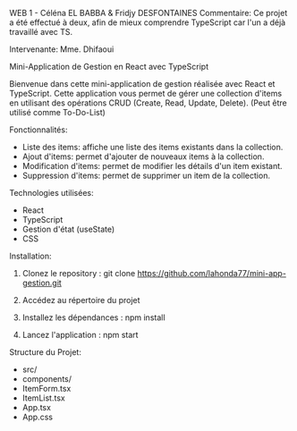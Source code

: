 WEB 1 - Céléna EL BABBA & Fridjy DESFONTAINES
Commentaire: 
    Ce projet a été effectué à deux, afin de mieux comprendre TypeScript car l'un a déjà travaillé avec TS.
    
Intervenante: Mme. Dhifaoui

Mini-Application de Gestion en React avec TypeScript

Bienvenue dans cette mini-application de gestion réalisée avec React et TypeScript. Cette application vous permet de gérer une collection d'items en utilisant des opérations CRUD (Create, Read, Update, Delete). (Peut être utilisé comme To-Do-List)

Fonctionnalités:

- Liste des items: affiche une liste des items existants dans la collection.
- Ajout d'items: permet d'ajouter de nouveaux items à la collection.
- Modification d'items: permet de modifier les détails d'un item existant.
- Suppression d'items: permet de supprimer un item de la collection.

Technologies utilisées:

- React
- TypeScript
- Gestion d'état (useState)
- CSS

Installation:

1. Clonez le repository :
git clone https://github.com/lahonda77/mini-app-gestion.git

2. Accédez au répertoire du projet
3. Installez les dépendances : npm install
4. Lancez l'application : npm start




Structure du Projet:

- src/
- components/
 - ItemForm.tsx
 - ItemList.tsx
- App.tsx
- App.css




